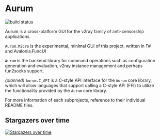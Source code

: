 # Aurum
![build status](https://badgen.net/github/status/Shadowsocks-NET/Aurum?icon=github&label=Github+Actions)

Aurum is a cross-platform GUI for the v2ray family of anti-censorship applications.

`Aurum.Micro` is the experimental, minimal GUI of this project, written in F# and Avalonia.FuncUI

`Aurum` is the backend library for command operations such as configuration generation and evaluation, v2ray instance management and perhaps tun2socks support.

_(planned)_ `Aurum.C_API` is a C-style API interface for the `Aurum` core library, which will allow languages that support calling a C-style API (FFI) to utilize the functionality provided by the `Aurum` core library.

For more information of each subprojects, reference to their individual README files.

## Stargazers over time

[![Stargazers over time](https://starchart.cc/Shadowsocks-NET/Aurum.svg)](https://starchart.cc/Shadowsocks-NET/Aurum)

